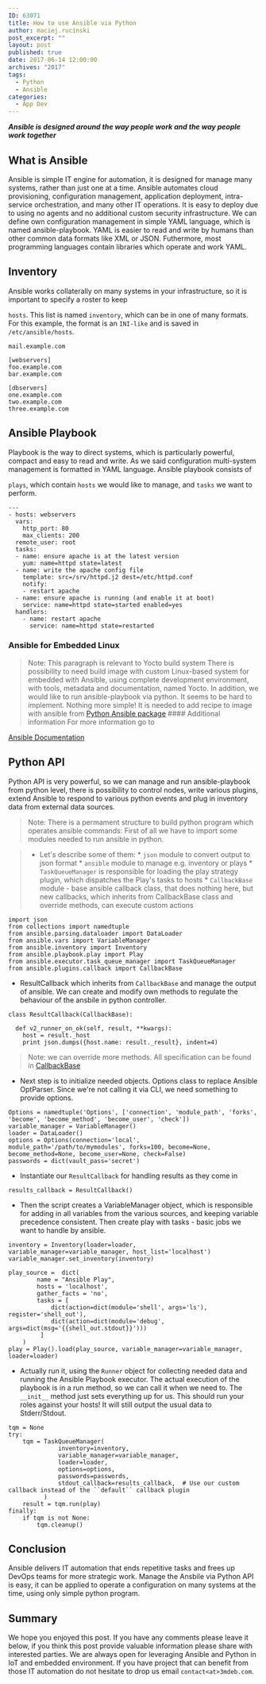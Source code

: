 ```yaml
---
ID: 63071
title: How to use Ansible via Python
author: maciej.rucinski
post_excerpt: ""
layout: post
published: true
date: 2017-06-14 12:00:00
archives: "2017"
tags:
  - Python
  - Ansible
categories:
  - App Dev
---
```


***Ansible is designed around the way people work and the way people work together***

## What is Ansible

Ansible is simple IT engine for automation, it is designed for manage many
systems, rather than just one at a time. Ansible automates cloud provisioning,
configuration management, application deployment, intra-service orchestration,
and many other IT operations. It is easy to deploy due to using no agents and no
additional custom security infrastructure. We can define own configuration
management in simple YAML language, which is named ansible-playbook. YAML is
easier to read and write by humans than other common data formats like XML or
JSON. Futhermore, most programming languages contain libraries which operate and
work YAML.

## Inventory

Ansible works collaterally on many systems in your infrastructure, so it is
important to specify a roster to keep

`hosts`. This list is named `inventory`, which can be in one of many formats.
For this example, the format is an `INI-like` and is saved in
`/etc/ansible/hosts`.

<pre><code class="ini">mail.example.com

[webservers]
foo.example.com
bar.example.com

[dbservers]
one.example.com
two.example.com
three.example.com
</code></pre>

## Ansible Playbook

Playbook is the way to direct systems, which is particularly powerful, compact
and easy to read and write. As we said configuration multi-system management is
formatted in YAML language. Ansible playbook consists of

`plays`, which contain `hosts` we would like to manage, and `tasks` we want to
perform.

<pre><code class="yaml">---
- hosts: webservers
  vars:
    http_port: 80
    max_clients: 200
  remote_user: root
  tasks:
  - name: ensure apache is at the latest version
    yum: name=httpd state=latest
  - name: write the apache config file
    template: src=/srv/httpd.j2 dest=/etc/httpd.conf
    notify:
    - restart apache
  - name: ensure apache is running (and enable it at boot)
    service: name=httpd state=started enabled=yes
  handlers:
    - name: restart apache
      service: name=httpd state=restarted
</code></pre>

### Ansible for Embedded Linux

> Note: This paragraph is relevant to Yocto build system  There is possibility
to need build image with custom Linux-based system for embedded with Ansible,
using complete development environment, with tools, metadata and documentation,
named Yocto. In addition, we would like to run ansible-playbook via python. It
seems to be hard to implement. Nothing more simple! It is needed to add recipe
to image with ansible from [Python Ansible package][2] #### Additional
information For more information go to

[Ansible Documentation][3]

## Python API

Python API is very powerful, so we can manage and run ansible-playbook from
python level, there is possibility to control nodes, write various plugins,
extend Ansible to respond to various python events and plug in inventory data
from external data sources.

> Note: There is a permament structure to build python program which operates
> ansible commands:  First of all we have to import some modules needed to run
> ansible in python.

> * Let's describe some of them:
    *   `json` module to convert output to json format
    *   `ansible` module to manage e.g. inventory or plays
    *   `TaskQueueManager` is responsible for loading the play strategy plugin, which dispatches the Play's tasks to hosts
    *   `CallbackBase` module - base ansible callback class, that does nothing here, but new callbacks, which inherits from CallbackBase class and override methods, can execute custom actions

<pre><code class="python">import json
from collections import namedtuple
from ansible.parsing.dataloader import DataLoader
from ansible.vars import VariableManager
from ansible.inventory import Inventory
from ansible.playbook.play import Play
from ansible.executor.task_queue_manager import TaskQueueManager
from ansible.plugins.callback import CallbackBase
</code></pre>

*   ResultCallback which inherits from `CallbackBase` and manage the output of
  ansible. We can create and modify own methods to regulate the behaviour of the
  ansbile in python controller.

<pre><code class="python">class ResultCallback(CallbackBase):

  def v2_runner_on_ok(self, result, **kwargs):
    host = result._host
    print json.dumps({host.name: result._result}, indent=4)
</code></pre>

> Note: we can override more methods. All specification can be found in [CallbackBase][4]

*   Next step is to initialize needed objects. Options class to replace Ansible OptParser. Since we're not calling it via CLI, we need something to provide options.

<pre><code class="python">Options = namedtuple('Options', ['connection', 'module_path', 'forks', 'become', 'become_method', 'become_user', 'check'])
variable_manager = VariableManager()
loader = DataLoader()
options = Options(connection='local', module_path='/path/to/mymodules', forks=100, become=None, become_method=None, become_user=None, check=False)
passwords = dict(vault_pass='secret')
</code></pre>

*   Instantiate our `ResultCallback` for handling results as they come in

<pre><code class="python">results_callback = ResultCallback()
</code></pre>

*   Then the script creates a VariableManager object, which is responsible for adding in all variables from the various sources, and keeping variable precedence consistent. Then create play with tasks - basic jobs we want to handle by ansible.

<pre><code class="python">inventory = Inventory(loader=loader, variable_manager=variable_manager, host_list='localhost')
variable_manager.set_inventory(inventory)
</code></pre>

<pre><code class="python">play_source =  dict(
        name = "Ansible Play",
        hosts = 'localhost',
        gather_facts = 'no',
        tasks = [
            dict(action=dict(module='shell', args='ls'), register='shell_out'),
            dict(action=dict(module='debug', args=dict(msg='{{shell_out.stdout}}')))
         ]
    )
play = Play().load(play_source, variable_manager=variable_manager, loader=loader)
</code></pre>

*   Actually run it, using the `Runner` object for collecting needed data and running the Ansible Playbook executor. The actual execution of the playbook is in a run method, so we can call it when we need to. The `__init__` method just sets everything up for us. This should run your roles against your hosts! It will still output the usual data to Stderr/Stdout.

<pre><code class="python">tqm = None
try:
    tqm = TaskQueueManager(
              inventory=inventory,
              variable_manager=variable_manager,
              loader=loader,
              options=options,
              passwords=passwords,
              stdout_callback=results_callback,  # Use our custom callback instead of the ``default`` callback plugin
          )
    result = tqm.run(play)
finally:
    if tqm is not None:
        tqm.cleanup()
</code></pre>

## Conclusion

Ansible delivers IT automation that ends repetitive tasks and frees up DevOps
teams for more strategic work. Manage the Ansbile via Python API is easy, it can
be applied to operate a configuration on many systems at the time, using only
simple python program.

## Summary

We hope you enjoyed this post. If you have any comments please leave it below,
if you think this post provide valuable information please share with interested
parties. We are always open for leveraging Ansible and Python in IoT and
embedded environment. If you have project that can benefit from those IT
automation do not hesitate to drop us email `contact<at>3mdeb.com`.

 [1]: http://cub.nobleprog.com/sites/hitramx/files/styles/height50_scale/public/category_image/cursos-de-ansible-en-mexico.png?itok=xPUrGNrA
 [2]: https://github.com/OverC/meta-overc/blob/2acca936fe1b4eb35c4c4aa7909160ff51b9213d/meta-cube/recipes-devtools/python/python3-ansible_2.3.1.0.bb
 [3]: http://docs.ansible.com/ansible/
 [4]: https://github.com/ansible/ansible/blob/devel/lib/ansible/plugins/callback/__init__.py
